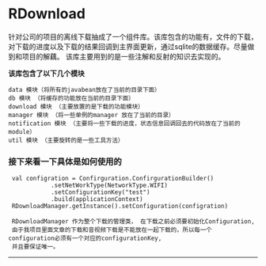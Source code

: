 # RDownload
针对公司的项目的离线下载抽成了一个组件库。该库包含的功能有，文件的下载，
对下载的进度以及下载的结果回调到主界面更新，通过sqlite的数据缓存。尽量做到和项目的解藕。
该库主要用到的是一些注解和反射的知识去实现的。

__该库包含了以下几个模块__

    data 模块（将所有的javabean放在了当前的目录下面）
    db 模块 （将缓存的功能放在当前的目录下面）
    download 模块 （主要放置的是下载的功能模块）
    manager 模块 （将一些单例的manager 放在了当前的目录）
    notification 模块 （主要将一些下载的进度，状态信息回调回去的代码放在了当前的module）
    util 模块 （主要旋转的是一些工具方法）

### 接下来看一下具体是如何使用的

     val configration = Confirguration.ConfirgurationBuilder()
                .setNetWorkType(NetworkType.WIFI)
                .setConfigurationKey("test")
                .build(applicationContext)
     RDownloadManager.getInstance().setConfiguration(configration)
     
     RDownloadManager 作为整个下载的管理类， 在下载之前必须要初始化Configuration,
     由于我项目里面文章的下载和音视频下载是不能放在一起下载的，所以每一个configuration必须有一个对应的configurationKey,
     并且要保证唯一。
     
---


    
